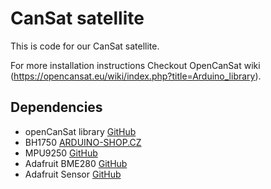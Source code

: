 # CanSat satellite

This is code for our CanSat satellite.

For more installation instructions Checkout OpenCanSat wiki (https://opencansat.eu/wiki/index.php?title=Arduino_library).

## Dependencies
- openCanSat library [GitHub](https://github.com/charles-the-forth/openCanSat-library)
- BH1750 [ARDUINO-SHOP.CZ](https://navody.arduino-shop.cz/docs/texty/0/122/bh1750.zip)
- MPU9250 [GitHub](https://github.com/bolderflight/MPU9250)
- Adafruit BME280 [GitHub](https://github.com/adafruit/Adafruit_BME280_Library)
- Adafruit Sensor [GitHub](https://github.com/adafruit/Adafruit_Sensor)